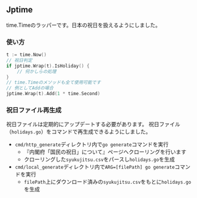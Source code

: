 ## Jptime
time.Timeのラッパーです。日本の祝日を扱えるようにしました。
### 使い方
```foo.go
t := time.Now()
// 祝日判定
if jptime.Wrap(t).IsHoliday() {
    // 何かしらの処理
}
// time.Timeのメソッドも全て使用可能です
// 例としてAddの場合
jptime.Wrap(t).Add(1 * time.Second)
```
### 祝日ファイル再生成
祝日ファイルは定期的にアップデートする必要があります。
祝日ファイル（`holidays.go`）をコマンドで再生成できるようにしました。

- `cmd/http_generate`ディレクトリ内で`go generate`コマンドを実行
    - 『内閣府「国民の祝日」について』ページへクローリングを行います
    - クローリングした`syukujitsu.csv`をパースし`holidays.go`を生成
- `cmd/local_generate`ディレクトリ内で`ARG=[filePath] go generate`コマンドを実行
    - `filePath`上にダウンロード済みの`syukujitsu.csv`をもとに`holidays.go`を生成